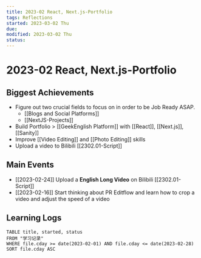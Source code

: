 ```yaml
---
title: 2023-02 React, Next.js-Portfolio
tags: Reflections   
started: 2023-03-02 Thu
due: 
modified: 2023-03-02 Thu
status: 
---
```

# 2023-02 React, Next.js-Portfolio
## Biggest Achievements
- Figure out two crucial fields to focus on in order to be Job Ready ASAP.
	- [[Blogs and Social Platforms]]
	- [[NextJS-Projects]] 
- Build Portfolio > [[GeekEnglish Platform]] with [[React]], [[Next.js]], [[Sanity]]
- Improve [[Video Editing]] and [[Photo Editing]] skills
- Upload a video to Bilibili [[2302.01-Script]]
## Main Events
- [[2023-02-24]] Upload a **English Long Video** on Bilibili [[2302.01-Script]]
- [[2023-02-16]] Start thinking about PR Editflow and learn how to crop a video and adjust the speed of a video
## Learning Logs

```dataview
TABLE title, started, status
FROM "学习记录"
WHERE file.cday >= date(2023-02-01) AND file.cday <= date(2023-02-28)
SORT file.cday ASC
```


